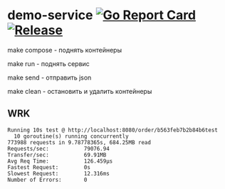 # demo-service [![Go Report Card](https://goreportcard.com/badge/github.com/w1tcher6479/demo-service)](https://goreportcard.com/report/github.com/w1tcher6479/demo-service) [![Release](https://img.shields.io/github/release/w1tcher6479/demo-service.svg?style=flat-square)](https://github.com/w1tcher6479/demo-service/releases/latest)

make compose - поднять контейнеры

make run - поднять сервис

make send - отправить json

make clean - остановить и удалить контейнеры

## WRK
```
Running 10s test @ http://localhost:8080/order/b563feb7b2b84b6test
  10 goroutine(s) running concurrently
773988 requests in 9.78778365s, 684.25MB read
Requests/sec:           79076.94
Transfer/sec:           69.91MB
Avg Req Time:           126.459µs
Fastest Request:        0s
Slowest Request:        12.316ms
Number of Errors:       0
```
